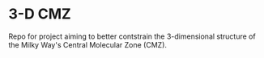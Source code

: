 # 3-D CMZ

Repo for project aiming to better contstrain the 3-dimensional structure of the Milky Way's Central Molecular Zone (CMZ).
